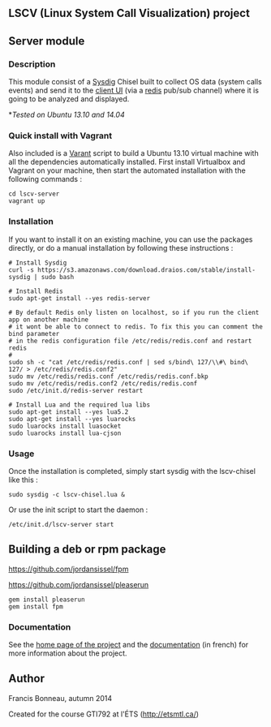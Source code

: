 
## LSCV (Linux System Call Visualization) project

## Server module

### Description

This module consist of a [Sysdig](http://www.sysdig.org/) Chisel built to collect OS data (system calls events) and send it to the [client UI](https://github.com/francisbonneau/lscv-client) (via a [redis](http://www.sysdig.org/) pub/sub channel) where it is going to be analyzed and displayed.

**Tested on Ubuntu 13.10 and 14.04*


### Quick install with Vagrant

Also included is a [Varant](https://www.vagrantup.com/) script to build a Ubuntu 13.10 virtual machine with all the dependencies automatically installed. First install Virtualbox and Vagrant on your machine, then start the automated installation with the following commands : 

```
cd lscv-server
vagrant up

```

### Installation

If you want to install it on an existing machine, you can use the packages directly, or do a manual installation by following these instructions : 

```
# Install Sysdig
curl -s https://s3.amazonaws.com/download.draios.com/stable/install-sysdig | sudo bash

# Install Redis
sudo apt-get install --yes redis-server

# By default Redis only listen on localhost, so if you run the client app on another machine 
# it wont be able to connect to redis. To fix this you can comment the bind parameter 
# in the redis configuration file /etc/redis/redis.conf and restart redis
#
sudo sh -c "cat /etc/redis/redis.conf | sed s/bind\ 127/\\#\ bind\ 127/ > /etc/redis/redis.conf2"
sudo mv /etc/redis/redis.conf /etc/redis/redis.conf.bkp
sudo mv /etc/redis/redis.conf2 /etc/redis/redis.conf
sudo /etc/init.d/redis-server restart

# Install Lua and the required lua libs
sudo apt-get install --yes lua5.2
sudo apt-get install --yes luarocks
sudo luarocks install luasocket
sudo luarocks install lua-cjson

```

### Usage

Once the installation is completed, simply start sysdig with the lscv-chisel like this : 

```
sudo sysdig -c lscv-chisel.lua &

```

Or use the init script to start the daemon : 

```
/etc/init.d/lscv-server start

```


## Building a deb or rpm package

https://github.com/jordansissel/fpm

https://github.com/jordansissel/pleaserun

```
gem install pleaserun
gem install fpm
```



### Documentation

See the [home page of the project](https://francisbonneau.github.io/lscv/) and the [documentation](https://francisbonneau.github.io/lscv-doc/) (in french) for more information about the project.


## Author

Francis Bonneau, autumn 2014

Created for the course GTI792 at l'ÉTS (http://etsmtl.ca/)

